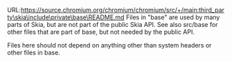 URL:https://source.chromium.org/chromium/chromium/src/+/main:third_party\skia\include\private\base\README.md
Files in "base" are used by many parts of Skia, but are not part of the public Skia API.
See also src/base for other files that are part of base, but not needed by the public API.

Files here should not depend on anything other than system headers or other files in base.